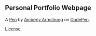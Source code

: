 Personal Portfolio Webpage
--------------------------


A [Pen](https://codepen.io/armstrongamberly/pen/ypqbEB) by [Amberly Armstrong](https://codepen.io/armstrongamberly) on [CodePen](https://codepen.io).

[License](https://codepen.io/armstrongamberly/pen/ypqbEB/license).